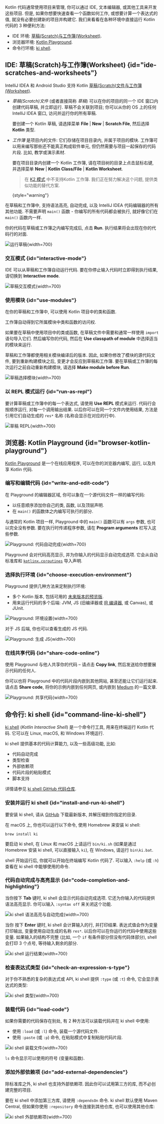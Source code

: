 [//]: # (title: 运行代码片段)

Kotlin 代码通常使用项目来管理, 你可以通过 IDE, 文本编辑器, 或其他工具来开发这些项目.
但是, 如果你想要快速查看一个函数如何工作, 或想要计算一个表达式的值, 就没有必要创建新的项目并构建它.
我们来看看在各种环境中直接运行 Kotlin 代码的 3 种便利方法:

* IDE 环境: [草稿(Scratch)与工作簿(Worksheet)](#ide-scratches-and-worksheets).
* 浏览器环境: [Kotlin Playground](#browser-kotlin-playground).
* 命令行环境: [ki shell](#command-line-ki-shell).

## IDE: 草稿(Scratch)与工作簿(Worksheet) {id="ide-scratches-and-worksheets"}

IntelliJ IDEA 和 Android Studio 支持 Kotlin [草稿(Scratch)文件与工作簿(Worksheet)](https://www.jetbrains.com/help/idea/kotlin-repl.html#efb8fb32).

* _草稿(Scratch)文件_ (或者直接简称 _草稿_) 可以在你的项目的同一个 IDE 窗口内创建代码草稿, 并立即运行.
  草稿不会关联到项目; 你可以从你的 OS 上的任何 IntelliJ IDEA 窗口, 访问并运行你的所有草稿.

  要创建一个 Kotlin 草稿, 请选择菜单 **File** | **New** | **Scratch File**, 然后选择 **Kotlin** 类型.

* _工作簿_ 是项目内的文件: 它们存储在项目目录内, 并属于项目的模块.
  工作簿可以用来编写那些还不能真正构成软件单元, 但仍然需要与项目一起保存的代码片段.
  比如, 教学或演示素材.

  要在项目目录内创建一个 Kotlin 工作簿, 请在项目树的目录上点击鼠标右键, 并选择菜单 **New** | **Kotlin Class/File** | **Kotlin Worksheet**.

  > 在 [K2 模式](https://blog.jetbrains.com/idea/2024/11/k2-mode-becomes-stable/) 中不支持Kotlin 工作簿.
  > 我们正在努力解决这个问题, 提供类似功能的替代方案.
  >
  {style="warning"}

在草稿和工作簿中, 支持语法高亮, 自动完成, 以及 IntelliJ IDEA 代码编辑器的所有其他功能.
不需要声明 `main()` 函数 - 你编写的所有代码都会被执行, 就好像它们在 `main()` 函数内一样.

你的代码在草稿或工作簿之内编写完成后, 点击 **Run**.
执行结果将会出现在你的代码行的对面.

![运行草稿](scratch-run.png){width=700}

### 交互模式 {id="interactive-mode"}

IDE 可以从草稿和工作簿自动运行代码. 要在你停止输入代码时立即得到执行结果, 请切换到 **Interactive mode**.

![草稿交互模式](scratch-interactive.png){width=700}

### 使用模块 {id="use-modules"}

在你的草稿和工作簿中, 可以使用 Kotlin 项目中的类和函数.

工作簿自动得到它所属模块中类和函数的访问权.

如果要在草稿中使用项目中的类或函数, 在草稿文件中需要和通常一样使用 `import` 语句导入它们.
然后编写你的代码, 然后在 **Use classpath of module** 中选择适当的模块来运行.

草稿和工作簿都使用相关模块编译后的版本. 因此, 如果你修改了模块的源代码文件, 要到重新构建模块之后, 变更才会反应到草稿和工作簿.
要在草稿或工作簿的每次运行之前自动重新构建模块, 请选择 **Make module before Run**.

![草稿选择模块](scratch-select-module.png){width=700}

### 以 REPL 模式运行 {id="run-as-repl"}

要计算草稿或工作簿中的每一个表达式, 请使用 **Use REPL** 模式来运行.
代码行会按顺序运行, 对每一个调用输出结果.
以后你可以在同一个文件内使用结果, 方法是引用它们自动生成的 `res*` 名称 (名称会显示在对应的行中).

![草稿 REPL](scratch-repl.png){width=700}

## 浏览器: Kotlin Playground {id="browser-kotlin-playground"}

[Kotlin Playground](https://play.kotlinlang.org/) 是一个在线应用程序, 可以在你的浏览器内编写, 运行, 以及共享 Kotlin 代码.

### 编写和编辑代码 {id="write-and-edit-code"}

在 Playground 的编辑器区域, 你可以象在一个源代码文件一样的编写代码:
* 以任意顺序添加你自己的类, 函数, 以及顶层声明.
* 在 `main()` 的函数体之内编写可执行的部分.

与通常的 Kotlin 项目一样, Playground 中的 `main()` 函数可以有 `args` 参数, 也可以完全没有参数.
要在执行时传递程序参数, 请在 **Program arguments** 栏写入这些参数.

![Playground: 代码自动完成](playground-completion.png){width=700}

Playground 会对代码高亮显示, 并为你输入的代码显示自动完成选项.
它会从自动标准库和 [`kotlinx.coroutines`](coroutines-overview.md) 导入声明.

### 选择执行环境 {id="choose-execution-environment"}

Playground 提供几种方法来定制执行环境:
* 多个 Kotlin 版本, 包括可用的 [未来版本的预览版](eap.md).
* 用来运行代码的多个后端: JVM, JS (旧编译器或 [IR 编译器](js-ir-compiler.md), 或 Canvas), 或 JUnit.

![Playground: 环境设置](playground-env-setup.png){width=700}

对于 JS 后端, 你也可以查看生成的 JS 代码.

![Playground: 生成 JS](playground-generated-js.png){width=700}

### 在线共享代码 {id="share-code-online"}

使用 Playground 与他人共享你的代码 – 请点击 **Copy link**, 然后发送给你想要展示代码的任何人.

你可以也将 Playground 中的代码片段内嵌到其他网站, 甚至还能让它们运行起来.
请点击 **Share code**, 将你的示例内嵌到任何网页, 或内嵌到 [Medium](https://medium.com/) 的一篇文章.

![Playground: 共享代码](playground-share.png){width=700}

## 命令行: ki shell {id="command-line-ki-shell"}

[ki shell](https://github.com/Kotlin/kotlin-interactive-shell) (_Kotlin Interactive Shell_)
是一个命令行工具, 用来在终端运行 Kotlin 代码. 它可以在 Linux, macOS, 和 Windows 环境运行.

ki shell 提供基本的代码计算能力, 以及一些高级功能, 比如:
* 代码自动完成
* 类型检查
* 外部依赖项
* 代码片段的粘贴模式
* 脚本支持

详情请参见 [ki shell GitHub 代码仓库](https://github.com/Kotlin/kotlin-interactive-shell).

### 安装并运行 ki shell {id="install-and-run-ki-shell"}

要安装 ki shell, 请从 [GitHub](https://github.com/Kotlin/kotlin-interactive-shell) 下载最新版本, 并解压缩到你指定的目录.

在 macOS 上, 你也可以运行以下命令, 使用 Homebrew 来安装 ki shell:

```shell
brew install ki
```

要启动 ki shell, 在 Linux 和 macOS 上请运行 `bin/ki.sh` (如果是通过 Homebrew 安装 ki shell, 可以直接输入 `ki`),
在 Windows, 请运行 `bin\ki.bat`.

shell 开始运行后, 你就可以开始在终端编写 Kotlin 代码了.
可以输入 `:help` (或 `:h`) 查看在 ki shell 中能够使用的命令.

### 代码自动完成与高亮显示 {id="code-completion-and-highlighting"}

当你按下 **Tab** 键时, ki shell 会显示代码自动完成选项. 它还为你输入的代码提供语法高亮显示.
你可以输入 `:syntax off` 来关闭这个功能.

![ki shell 语法高亮与自动完成](ki-shell-highlight-completion.png){width=700}

当你 按下 **Enter** 键时, ki shell 会计算输入的行, 并打印结果. 表达式值会作为变量打印输出, 变量使用自动生成的名称 `res*`.
以后你可以在你运行的代码中使用这些变量.
如果输入的结构不完整 (比如, 一个 `if` 有条件部分但没有代码体部分), shell 会打印 3 个点号, 等待输入剩余的部分.

![ki shell 运行结果](ki-shell-results.png){width=700}

### 检查表达式类型 {id="check-an-expression-s-type"}

对于你不熟悉的复杂的表达式或 API, ki shell 提供 `:type` (或 `:t`) 命令, 它会显示表达式的类型:

![ki shell 类型](ki-shell-type.png){width=700}

### 装载代码 {id="load-code"}

如果你需要的代码保存在别处, 有 2 种方法可以装载代码并在 ki shell 中使用:
* 使用 `:load` (或 `:l`) 命令, 装载一个源代码文件.
* 使用 `:paste` (或 `:p`) 命令, 在粘贴模式中复制粘贴代码片段.

![ki shell 装载文件](ki-shell-load.png){width=700}

`ls` 命令显示可以使用的符号 (变量和函数).

### 添加外部依赖项 {id="add-external-dependencies"}

除标准库之外, ki shell 也支持外部依赖项.
因此你可以试用第三方的库, 而不必创建完整的项目.

要在 ki shell 中添加第三方库, 请使用 `:dependsOn` 命令.
ki shell 默认使用 Maven Central, 但如果你使用 `:repository` 命令连接到其他仓库, 也可以使用其他仓库:

![ki shell 外部依赖项](ki-shell-dependency.png){width=700}
